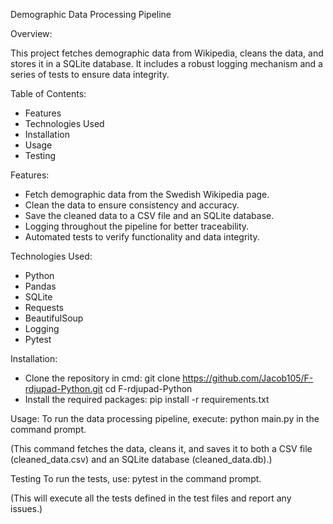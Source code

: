 Demographic Data Processing Pipeline

Overview:

This project fetches demographic data from Wikipedia, cleans the data, and stores it in a SQLite database. It includes a robust logging mechanism and a series of tests to ensure data integrity.

Table of Contents:
- Features
- Technologies Used
- Installation
- Usage
- Testing

Features:

- Fetch demographic data from the Swedish Wikipedia page.
- Clean the data to ensure consistency and accuracy.
- Save the cleaned data to a CSV file and an SQLite database.
- Logging throughout the pipeline for better traceability.
- Automated tests to verify functionality and data integrity.

Technologies Used:
- Python
- Pandas
- SQLite
- Requests
- BeautifulSoup
- Logging
- Pytest

Installation:
- Clone the repository in cmd: git clone https://github.com/Jacob105/F-rdjupad-Python.git
cd F-rdjupad-Python
- Install the required packages: pip install -r requirements.txt

Usage:
To run the data processing pipeline, execute: python main.py in the command prompt.

(This command fetches the data, cleans it, and saves it to both a CSV file (cleaned_data.csv) and an SQLite database (cleaned_data.db).)

Testing
To run the tests, use: pytest in the command prompt.

(This will execute all the tests defined in the test files and report any issues.)

